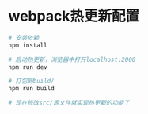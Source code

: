 # webpack热更新配置
``` bash
# 安装依赖
npm install

# 启动热更新，浏览器中打开localhost:2000
npm run dev

# 打包到build/
npm run build

# 现在修改src/源文件就实现热更新的功能了
```
